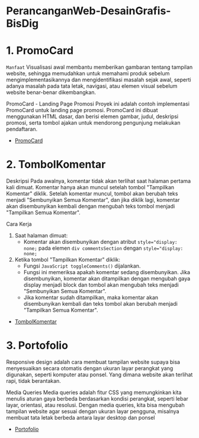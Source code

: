 # PerancanganWeb-DesainGrafis-BisDig

# 1. PromoCard
`Manfaat` Visualisasi awal membantu memberikan gambaran tentang tampilan website, sehingga memudahkan untuk memahami produk sebelum mengimplementasikannya dan mengidentifikasi masalah sejak awal, seperti adanya masalah pada tata letak, navigasi, atau elemen visual sebelum website benar-benar dikembangkan.

PromoCard - Landing Page Promosi
Proyek ini adalah contoh implementasi PromoCard untuk landing page promosi. PromoCard ini dibuat menggunakan HTML dasar, dan berisi elemen gambar, judul, deskripsi promosi, serta tombol ajakan untuk mendorong pengunjung melakukan pendaftaran.
- [PromoCard](https://gist.github.com/JAJI123/fd710c8945e286c3672eacb78baff8ab)


# 2. TombolKomentar
Deskripsi
Pada awalnya, komentar tidak akan terlihat saat halaman pertama kali dimuat. Komentar hanya akan muncul setelah tombol "Tampilkan Komentar" diklik. Setelah komentar muncul, tombol akan berubah teks menjadi "Sembunyikan Semua Komentar", dan jika diklik lagi, komentar akan disembunyikan kembali dengan mengubah teks tombol menjadi "Tampilkan Semua Komentar".

Cara Kerja
1. Saat halaman dimuat:
   - Komentar akan disembunyikan dengan atribut `style="display: none;` pada elemen `div commentsSection` dengan `style="display: none;`
2. Ketika tombol "Tampilkan Komentar" diklik:
   - Fungsi `JavaScript toggleComments()` dijalankan.
   - Fungsi ini memeriksa apakah komentar sedang disembunyikan. Jika disembunyikan, komentar akan ditampilkan dengan mengubah gaya display menjadi block dan tombol akan mengubah teks menjadi "Sembunyikan Semua Komentar".
   - Jika komentar sudah ditampilkan, maka komentar akan disembunyikan kembali dan teks tombol akan berubah menjadi "Tampilkan Semua Komentar".
- [TombolKomentar](https://gist.github.com/JAJI123/54717130a4eca9cc86d55b2209ccb2ab)

# 3. Portofolio
Responsive design adalah cara membuat tampilan website supaya bisa menyesuaikan secara otomatis dengan ukuran layar perangkat yang digunakan, seperti komputer atau ponsel. Yang dimana website akan terlihat rapi, tidak berantakan.

Media Queries
Media queries adalah fitur CSS yang memungkinkan kita menulis aturan gaya berbeda berdasarkan kondisi perangkat, seperti lebar layar, orientasi, atau resolusi. Dengan media queries, kita bisa mengubah tampilan website agar sesuai dengan ukuran layar pengguna, misalnya membuat tata letak berbeda antara layar desktop dan ponsel

- [Portofolio](https://gist.github.com/JAJI123/8f27ee716390e538e3d576795311fb05)
